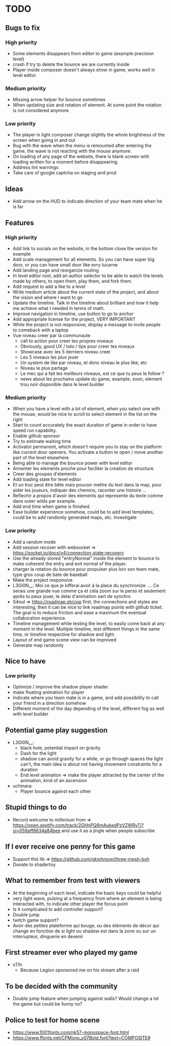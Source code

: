 # TODO

## Bugs to fix

### High priority

- Some elements disappears from editor to game (example precision level)
- crash if try to delete the bounce we are currently inside
- Player inside composer doesn't always show in game, works well in level editor

### Medium priority

- Missing arrow helper for bounce sometimes
- When updating size and rotation of element. At some point the rotation is not considered anymore

### Low priority

- The player in light composer change slightly the whole brightness of the screen when going in and out
- Bug with the wave when the menu is remounted after entering the game, the wave is not reacting with the mouse anymore.
- On loading of any page of the website, there is blank screen with loading written for a moment before disappearing.
- Address lint warnings
- Take care of google captcha on staging and prod

## Ideas

- Add arrow on the HUD to indicate direction of your team mate when he is far

## Features

### High priority

- Add link to socials on the website, in the bottom close the version for example
- Add scale management for all elements. So you can have super big door, or you can have small door like evry lucarne
- Add landing page and reorganize routing
- In level editor root, add an author selector to be able to watch the levels made by others, to open them, play them, and fork them.
- Add request to add a like to a level
- Write medium article about the current state of the project, and about the vision and where I want to go
- Update the timeline. Talk in the timeline about brilliant and how it help me achieve what I needed in terms of math.
- Improve navigation in timeline, use button to go to anchor
- Add appropriate license for the project, VERY IMPORTANT
- While the project is not responsive, display a message to invite people to comeback with a laptop
- Vue niveau creer par la communaute
  - call to action pour creer tes propres niveaux
  - Obviously, good UX / tuto / tips pour creer tes niveaux
  - Showcase avec les 5 derniers niveau creer
  - Les 5 niveaux les plus jouer
  - Un system de like par niveau, et donc niveau le plus like, etc
  - Niveau le plus partage
  - Le mec qui a fait les meilleurs niveaux, est ce que tu peux le follow ?
  - news about les prochains update du game, example, soon, element trou noir disponible dans le level builder

### Medium priority

- When you have a level with a lot of element, when you select one with the mouse, would be nice to scroll to select element in the list on the right
- Start to count accurately the exact duration of game in order to have speed run capability.
- Enable github sponsor
- Try to estimate waiting time
- Activator permanent, which doesn't require you to stay on the platform like current door openers. You activate a button to open / move another part of the level elsewhere
- Being able to manage the bounce power with level editor
- Aimenter les elements proche pour faciliter la creation de structure.
- Creer des groupes d'elements
- Add loading state for level editor
- Et un truc peut être bête mais pouvoir mettre du text dans la map, pour aider les joueurs, indiquer des chemins, raconter une histoire ...
- Reflechir a propos d'avoir des elements qui represente du texte comme dans outer wilds par example.
- Add end time when game is finished.
- Ease builder experience somehow, could be to add level templates, could be to add randomly generated maps, etc. Investigate

### Low priority

- Add a random mode
- Add session recover with websocket => https://socket.io/docs/v4/connection-state-recovery
- Use the already stored "entryNormal" inside the element to bounce to make coherent the entry and exit normal of the player.
- charger la rotation du bounce pour propulser plus loin son team mate, type gros coup de bate de baseball
- Make the project responsive
- L3Gl0N__: Moi ce que je kifferai avoir à la place du synchronize .... Ce serais une grande vue comme ça et cela zoom sur le perso et seulement après tu peux jouer, le delai d'animation sert de synchro
- S4oul => https://roadmap.sh/cpp first, the connections and styles are interesting, then it can be nice to link roadmap points with github ticket. The goal is to reduce friction and ease a maximum the eventual collaboration experience.
- Timeline management while testing the level, to easily come back at any moment in the level. Multiple timeline, test different things in the same time, or timeline respective for shadow and light.
- Layout of end game scene view can be improved
- Generate map randomly

## Nice to have

### Low priority

- Optimize / improve the shadow player shader
- make floating animation for player
- Indicate where you team mate is in a game, and add possibility to call your friend in a direction somehow
- Different moment of the day depending of the level, different fog as well with level builder

## Potential game play suggestion

- L3Gl0N__:
  - black hole, potential impact on gravity
  - Dash for the light
  - shadow can avoid gravity for a while, or go through spaces the light can't, the main idea is about not having movement constraints for a duration
  - End level animation => make the player attracted by the center of the animation, kind of an ascension
- uchinara:
  - Player bounce against each other

## Stupid things to do

- Record welcome to millenium from => https://open.spotify.com/track/2GHnPQ8mAukedPzVZWRyTj?si=059aff8634a84bee and use it as a jingle when people subscribe

## If I ever receive one penny for this game

- Support this lib => https://github.com/gkjohnson/three-mesh-bvh
- Donate to shadertoy

## What to remember from test with viewers

- At the beginning of each level, indicate the basic keys could be helpful
- very light wave, pulsing at a frequency from where an element is being interacted with, to indicate other player the focus point
- Is it complicated to add controller support?
- Double jump
- twitch game support?
- Avoir des petites plateforme qui bouge, ou des éléments de décor qui change en fonction de si light ou shadow est dans la zone ou sur un interrupteur, dinguerie en devenir

## First streamer ever who played my game

- s17n
  - Because Legion sponsored me on his stream after a raid

## To be decided with the community

- Double jump feature when jumping against walls? Would change a lot the game but could be funny no?

## Police to test for home scene

- https://www.1001fonts.com/nk57-monospace-font.html
- https://www.ffonts.net/CPMono_v07Bold.font?text=COMPOSITE#

<!-- ## TODAY

- Add recurrent message such as kofibot, to print available commands for users in the chat. Or put it in the title of the stream.
- Lobby not always detecting choice of team mate on loading -->
<!-- - Do I need some actions to reset bounce to initial rotation? Think about it -->

